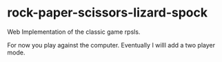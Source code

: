 # rock-paper-scissors-lizard-spock

Web Implementation of the classic game rpsls.

For now you play against the computer. Eventually I willl add a two player mode.
